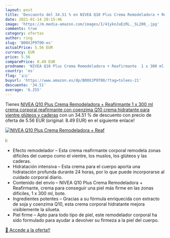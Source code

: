 ```yaml
---
layout: post
title: 'Descuento del 34.51 % en NIVEA Q10 Plus Crema Remodeladora + Reaf'
date: 2021-01-14 20:15:46
image: 'https://m.media-amazon.com/images/I/41yknJuEzRL._SL200_.jpg'
comments: true
category: ofertas
author: ring
slug: 'B00XJP9T00-es'
actualPrice: 5.56 EUR
currency: EUR
price: 5.56
comparePrice: 8.49 EUR
prodname: 'NIVEA Q10 Plus Crema Remodeladora + Reafirmante  1 x 300 ml   crema corporal reafirmante con coenzima Q10  crema hidratante para vientre  glúteos y caderas'
country: 'es'
flag: '🇪🇸'
buyurl: 'https://www.amazon.es/dp/B00XJP9T00/?tag=tolees-21'
descuento: '34.51'
average: '6.255'
---
```


Tienes [NIVEA Q10 Plus Crema Remodeladora + Reafirmante  1 x 300 ml   crema corporal reafirmante con coenzima Q10  crema hidratante para vientre  glúteos y caderas](https://www.amazon.es/dp/B00XJP9T00/?tag=tolees-21) con un 34.51 % de descuento con precio de oferta de 5.56 EUR (original: 8.49 EUR) en el siguiente enlace!

[![NIVEA Q10 Plus Crema Remodeladora + Reaf](https://m.media-amazon.com/images/I/41yknJuEzRL._SL200_.jpg)](https://www.amazon.es/dp/B00XJP9T00/?tag=tolees-21)

ℹ️:

- Efecto remodelador – Esta crema reafirmante corporal remodela zonas difíciles del cuerpo como el vientre, los muslos, los glúteos y las caderas.
- Hidratación intensiva – Esta crema para el cuerpo aporta una hidratación profunda durante 24 horas, por lo que puede incorporarse al cuidado corporal diario.
- Contenido del envío – NIVEA Q10 Plus Crema Remodeladora + Reafirmante, crema para conseguir una piel más firme en las zonas difíciles, 1 x 300 ml, bote.
- Ingredientes potentes – Gracias a su fórmula enriquecida con extracto de soja y coenzima Q10, esta crema corporal hidratante mejora visiblemente la silueta.
- Piel firme – Apto para todo tipo de piel, este remodelador corporal ha sido formulado para ayudar a devolver su firmeza a la piel del cuerpo.

[🛒 Accede a la oferta!!](https://www.amazon.es/dp/B00XJP9T00/?tag=tolees-21)
